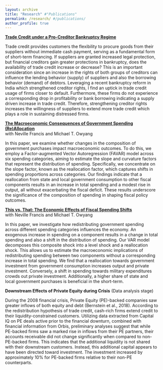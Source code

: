 ```yaml
---
layout: archive
title: "Research" #"Publications"
permalink: /research/ #/publications/
author_profile: true
---
```


[**Trade Credit under a Pro-Creditor Bankruptcy Regime**](https://krthakkar.github.io/files/KThakkar_JMP.pdf)

Trade credit provides customers the flexibility to procure goods from their suppliers without immediate cash payment, serving as a fundamental form of short-term financing. If suppliers are granted increased legal protection, but financial creditors gain greater protections in bankruptcy, does the availability of trade credit increase or decrease? This is an important consideration since an increase in the rights of both groups of creditors can influence the lending behavior (supply) of suppliers and also the borrowing behavior (demand) of debtors. Leveraging a recent bankruptcy reform in India which strengthened creditor rights, I find an uptick in trade credit usage of firms closer to default. Furthermore, these firms do not experience a corresponding drop in profitability or bank borrowing indicating a supply driven increase in trade credit. Therefore, strengthening creditor rights increases the willingness of suppliers to extend more trade credit which plays a role in sustaining distressed firms.

[**The Macroeconomic Consequences of Government Spending (Re)Allocation**](https://krthakkar.github.io/files/KThakkar_JMP_Econ.pdf) <br>
with Neville Francis and Michael T. Owyang

In this paper, we examine whether changes in the composition of government purchases impact macroeconomic outcomes. To do this, we employ a Factor-augmented Vector Autoregression (FAVAR) model across six spending categories, aiming to estimate the slope and curvature factors that represent the distribution of spending. Specifically, we concentrate on the slope factor, known as the reallocation factor, which captures shifts in spending proportions across categories. Our findings indicate that a reallocation from state and local government consumption to other fiscal components results in an increase in total spending and a modest rise in output, all without exacerbating the fiscal deficit. These results underscore the significance of the composition of spending in shaping fiscal policy outcomes. 

[**This vs. That: The Economic Effects of Fiscal Spending Shifts**](https://krthakkar.github.io/files/KThakkar_Workingpaper_Twocomponents.pdf) <br>
with Neville Francis and Michael T. Owyang

In this paper, we investigate how redistributing government spending across different spending categories influences the economy. An exogenous increase in spending on a component results in a change in total spending and also a shift in the distribution of spending. Our VAR model decomposes this composite shock into a level shock and a reallocation shock. This allows us to estimate the macroeconomic implications of redistributing spending between two components without a corresponding increase in total spending. We find that a reallocation towards government investment from government consumption increases output and private investment. Conversely, a shift in spending towards military expenditures crowds out private investment. Additionally, a higher share of state and local government purchases is beneficial in the short-term.

__Downstream Effects of Private Equity during Crisis__ (Data analysis stage)

During the 2008 financial crisis, Private Equity (PE)-backed companies saw greater inflows of both equity and debt (Bernstein et al., 2018). According to the redistribution hypothesis of trade credit, cash-rich firms extend credit to their liquidity-constrained customers. Utilizing data extracted from Capital IQ on PE deals active prior to the financial downturn, combined with financial information from Orbis, preliminary analyses suggest that while PE-backed firms saw a marked rise in inflows from their PE partners, their accounts receivable did not change significantly when compared to non-PE-backed firms. This indicates that the additional liquidity is not shared with their downstream customers. Instead, this additional capital appears to have been directed toward investment. The investment increased by approximately 10% for PE-backed firms relative to their non-PE counterparts.
